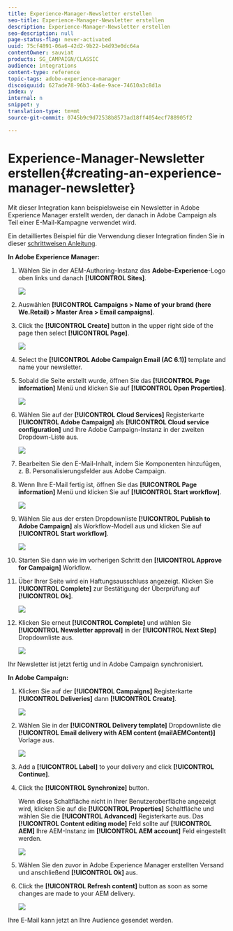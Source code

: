 ```yaml
---
title: Experience-Manager-Newsletter erstellen
seo-title: Experience-Manager-Newsletter erstellen
description: Experience-Manager-Newsletter erstellen
seo-description: null
page-status-flag: never-activated
uuid: 75cf4891-06a6-42d2-9b22-b4d93e0dc64a
contentOwner: sauviat
products: SG_CAMPAIGN/CLASSIC
audience: integrations
content-type: reference
topic-tags: adobe-experience-manager
discoiquuid: 627ade78-96b3-4a6e-9ace-74610a3c8d1a
index: y
internal: n
snippet: y
translation-type: tm+mt
source-git-commit: 0745b9c9d72538b8573ad18ff4054ecf788905f2

---
```



# Experience-Manager-Newsletter erstellen{#creating-an-experience-manager-newsletter}

Mit dieser Integration kann beispielsweise ein Newsletter in Adobe Experience Manager erstellt werden, der danach in Adobe Campaign als Teil einer E-Mail-Kampagne verwendet wird.

Ein detailliertes Beispiel für die Verwendung dieser Integration finden Sie in dieser [schrittweisen Anleitung](https://docs.campaign.adobe.com/doc/AC/getting_started/EN/aem.html).

**In Adobe Experience Manager:**

1. Wählen Sie in der AEM-Authoring-Instanz das **Adobe-Experience**-Logo oben links und danach **[!UICONTROL Sites]**.

   ![](assets/aem_uc_1.png)

1. Auswählen **[!UICONTROL Campaigns > Name of your brand (here We.Retail) > Master Area > Email campaigns]**.
1. Click the **[!UICONTROL Create]** button in the upper right side of the page then select **[!UICONTROL Page]**.

   ![](assets/aem_uc_2.png)

1. Select the **[!UICONTROL Adobe Campaign Email (AC 6.1)]** template and name your newsletter.
1. Sobald die Seite erstellt wurde, öffnen Sie das **[!UICONTROL Page information]** Menü und klicken Sie auf **[!UICONTROL Open Properties]**.

   ![](assets/aem_uc_3.png)

1. Wählen Sie auf der **[!UICONTROL Cloud Services]** Registerkarte **[!UICONTROL Adobe Campaign]** als **[!UICONTROL Cloud service configuration]** und Ihre Adobe Campaign-Instanz in der zweiten Dropdown-Liste aus.

   ![](assets/aem_uc_4.png)

1. Bearbeiten Sie den E-Mail-Inhalt, indem Sie Komponenten hinzufügen, z. B. Personalisierungsfelder aus Adobe Campaign.
1. Wenn Ihre E-Mail fertig ist, öffnen Sie das **[!UICONTROL Page information]** Menü und klicken Sie auf **[!UICONTROL Start workflow]**.

   ![](assets/aem_uc_5.png)

1. Wählen Sie aus der ersten Dropdownliste **[!UICONTROL Publish to Adobe Campaign]** als Workflow-Modell aus und klicken Sie auf **[!UICONTROL Start workflow]**.

   ![](assets/aem_uc_6.png)

1. Starten Sie dann wie im vorherigen Schritt den **[!UICONTROL Approve for Campaign]** Workflow.
1. Über Ihrer Seite wird ein Haftungsausschluss angezeigt. Klicken Sie **[!UICONTROL Complete]** zur Bestätigung der Überprüfung auf **[!UICONTROL Ok]**.

   ![](assets/aem_uc_7.png)

1. Klicken Sie erneut **[!UICONTROL Complete]** und wählen Sie **[!UICONTROL Newsletter approval]** in der **[!UICONTROL Next Step]** Dropdownliste aus.

   ![](assets/aem_uc_8.png)

Ihr Newsletter ist jetzt fertig und in Adobe Campaign synchronisiert.

**In Adobe Campaign:**

1. Klicken Sie auf der **[!UICONTROL Campaigns]** Registerkarte **[!UICONTROL Deliveries]** dann **[!UICONTROL Create]**.

   ![](assets/aem_uc_9.png)

1. Wählen Sie in der **[!UICONTROL Delivery template]** Dropdownliste die **[!UICONTROL Email delivery with AEM content (mailAEMContent)]** Vorlage aus.

   ![](assets/aem_uc_10.png)

1. Add a **[!UICONTROL Label]** to your delivery and click **[!UICONTROL Continue]**.
1. Click the **[!UICONTROL Synchronize]** button.

   Wenn diese Schaltfläche nicht in Ihrer Benutzeroberfläche angezeigt wird, klicken Sie auf die **[!UICONTROL Properties]** Schaltfläche und wählen Sie die **[!UICONTROL Advanced]** Registerkarte aus. Das **[!UICONTROL Content editing mode]** Feld sollte auf **[!UICONTROL AEM]** Ihre AEM-Instanz im **[!UICONTROL AEM account]** Feld eingestellt werden.

   ![](assets/aem_uc_11.png)

1. Wählen Sie den zuvor in Adobe Experience Manager erstellten Versand und anschließend **[!UICONTROL Ok]** aus.
1. Click the **[!UICONTROL Refresh content]** button as soon as some changes are made to your AEM delivery.

   ![](assets/aem_uc_12.png)

Ihre E-Mail kann jetzt an Ihre Audience gesendet werden.

